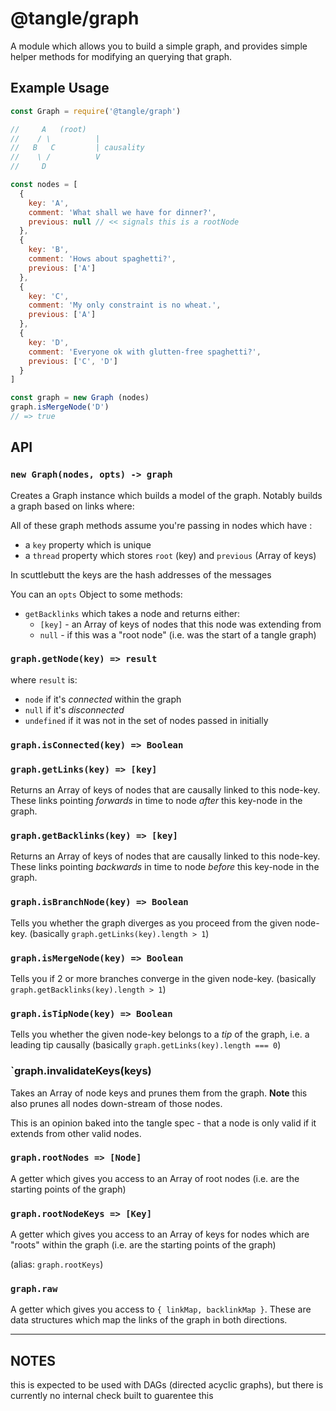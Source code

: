 # @tangle/graph

A module which allows you to build a simple graph, and provides simple helper 
methods for modifying an querying that graph.

## Example Usage

```js
const Graph = require('@tangle/graph')

//     A   (root)
//    / \          |
//   B   C         | causality
//    \ /          V
//     D

const nodes = [
  {
    key: 'A',
    comment: 'What shall we have for dinner?',
    previous: null // << signals this is a rootNode
  },
  {
    key: 'B',
    comment: 'Hows about spaghetti?',
    previous: ['A']
  },
  {
    key: 'C',
    comment: 'My only constraint is no wheat.',
    previous: ['A']
  },
  {
    key: 'D',
    comment: 'Everyone ok with glutten-free spaghetti?',
    previous: ['C', 'D']
  }
]

const graph = new Graph (nodes)
graph.isMergeNode('D')
// => true
```

## API

### `new Graph(nodes, opts) -> graph`

Creates a Graph instance which builds a model of the graph.
Notably builds a graph based on links 
where:

All of these graph methods assume you're passing in nodes which have : 
- a `key` property which is unique
- a `thread` property which stores `root` (key) and `previous` (Array of keys)

In scuttlebutt the keys are the hash addresses of the messages

You can an `opts` Object to some methods:
- `getBacklinks` which takes a node and returns either:
  - `[key]` - an Array of keys of nodes that this node was extending from
  - `null` - if this was a "root node" (i.e. was the start of a tangle graph)

### `graph.getNode(key) => result`

where `result` is:
- `node` if it's _connected_ within the graph
- `null` if it's _disconnected_
- `undefined` if it was not in the set of nodes passed in initially

### `graph.isConnected(key) => Boolean`

### `graph.getLinks(key) => [key]`

Returns an Array of keys of nodes that are causally linked to this node-key.
These links pointing _forwards_ in time to node _after_ this key-node in the graph.

### `graph.getBacklinks(key) => [key]`

Returns an Array of keys of nodes that are causally linked to this node-key.
These links pointing _backwards_ in time to node _before_ this key-node in the graph.

### `graph.isBranchNode(key) => Boolean`

Tells you whether the graph diverges as you proceed from the given node-key.
(basically `graph.getLinks(key).length > 1`)

### `graph.isMergeNode(key) => Boolean`

Tells you if 2 or more branches converge in the given node-key.
(basically `graph.getBacklinks(key).length > 1`)

### `graph.isTipNode(key) => Boolean`

Tells you whether the given node-key belongs to a _tip_ of the graph,
i.e. a leading tip causally
(basically `graph.getLinks(key).length === 0`)

### `graph.invalidateKeys(keys)

Takes an Array of node keys and prunes them from the graph.
**Note** this also prunes all nodes down-stream of those nodes.

This is an opinion baked into the tangle spec - that a node is only valid
if it extends from other valid nodes.

### `graph.rootNodes => [Node]`

A getter which gives you access to an Array of root nodes
(i.e. are the starting points of the graph)

### `graph.rootNodeKeys => [Key]`

A getter which gives you access to an Array of keys for nodes which are "roots"
within the graph (i.e. are the starting points of the graph)

(alias: `graph.rootKeys`)

### `graph.raw`

A getter which gives you access to `{ linkMap, backlinkMap }`.
These are data structures which map the links of the graph in both directions.

---

## NOTES

this is expected to be used with DAGs (directed acyclic graphs),
but there is currently no internal check built to guarentee this


